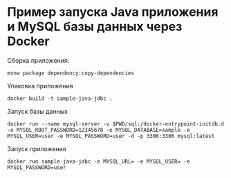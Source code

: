 # Пример запуска Java приложения и MySQL базы данных через Docker

Сборка приложения:

```
mvnw package dependency:copy-dependencies
``` 

Упаковка приложения

```
docker build -t sample-java-jdbc .
```

Запуск базы данных

```
docker run --name mysql-server -v $PWD/sql:/docker-entrypoint-initdb.d -e MYSQL_ROOT_PASSWORD=12345678 -e MYSQL_DATABASE=sample -e MYSQL_USER=user -e MYSQL_PASSWORD=user -d -p 3306:3306 mysql:latest 
```

Запуск приложения

```
docker run sample-java-jdbc -e MYSQL_URL= -e MYSQL_USER= -e MYSQL_PASSWORD=user
```